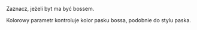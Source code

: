 Zaznacz, jeżeli byt ma być bossem.

Kolorowy parametr kontroluje kolor pasku bossa, podobnie do stylu paska.